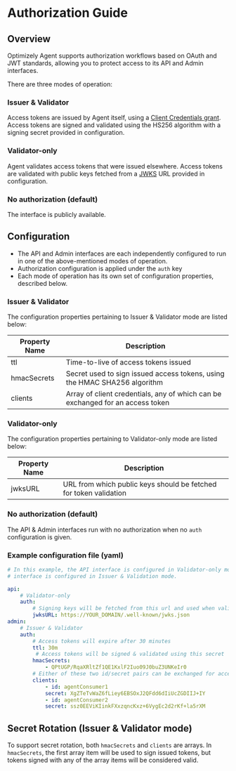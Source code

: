 # Authorization Guide

## Overview

Optimizely Agent supports authorization workflows based on OAuth and JWT standards, allowing you to protect access to its API and Admin interfaces.

There are three modes of operation:

### Issuer & Validator
Access tokens are issued by Agent itself, using a [Client Credentials grant](https://www.oauth.com/oauth2-servers/access-tokens/client-credentials/). Access tokens are signed and validated using the HS256 algorithm with a signing secret provided in configuration.

### Validator-only
Agent validates access tokens that were issued elsewhere. Access tokens are validated with public keys fetched from a [JWKS](https://tools.ietf.org/html/rfc7517) URL provided in configuration.

### No authorization (default)
The interface is publicly available.

## Configuration
- The API and Admin interfaces are each independently configured to run in one of the above-mentioned modes of operation.
- Authorization configuration is applied under the `auth` key
- Each mode of operation has its own set of configuration properties, described below.

### Issuer & Validator
The configuration properties pertaining to Issuer & Validator mode are listed below:

|Property Name|Description|
|---|---|
|ttl|Time-to-live of access tokens issued|
|hmacSecrets|Secret used to sign issued access tokens, using the HMAC SHA256 algorithm|
|clients|Array of client credentials, any of which can be exchanged for an access token|

### Validator-only
The configuration properties pertaining to Validator-only mode are listed below:

|Property Name|Description|
|---|---|
|jwksURL|URL from which public keys should be fetched for token validation|

### No authorization (default)
The API & Admin interfaces run with no authorization when no `auth` configuration is given.

### Example configuration file (yaml)
```yaml
# In this example, the API interface is configured in Validator-only mode, and the admin
# interface is configured in Issuer & Validation mode.

api:
    # Validator-only 
    auth:
        # Signing keys will be fetched from this url and used when validating access tokens
        jwksURL: https://YOUR_DOMAIN/.well-known/jwks.json
admin:
    # Issuer & Validator
    auth:
        # Access tokens will expire after 30 minutes
        ttl: 30m
         # Access tokens will be signed & validated using this secret
        hmacSecrets:
            - QPtUGP/RqaXRltZf1QE1KxlF2Iuo09J0buZ3UNKeIr0
        # Either of these two id/secret pairs can be exchanged for access tokens
        clients:
            - id: agentConsumer1
            secret: XgZTeTvWaZ6fLiey6EBSOxJ2QFdd6dIiUcZGDIIJ+IY 
            - id: agentConsumer2
            secret: ssz0EEViKIinkFXxzqncKxz+6VygEc2d2rKf+la5rXM 
```

## Secret Rotation (Issuer & Validator mode)
To support secret rotation, both `hmacSecrets` and `clients` are arrays. In `hmacSecrets`, the first array item will be
used to sign issued tokens, but tokens signed with any of the array items will be considered valid.
